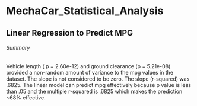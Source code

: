 # MechaCar_Statistical_Analysis

## Linear Regression to Predict MPG

###### Summary

Vehicle length ( p = 2.60e-12) and ground clearance (p = 5.21e-08) provided a non-random amount of variance to the mpg values in the dataset. The slope is not considered to be zero. The slope (r-squared) was .6825. The linear model can predict mpg effectively because p value is less than .05 and the multiple r-squared is .6825 which makes the prediction ~68% effective.
